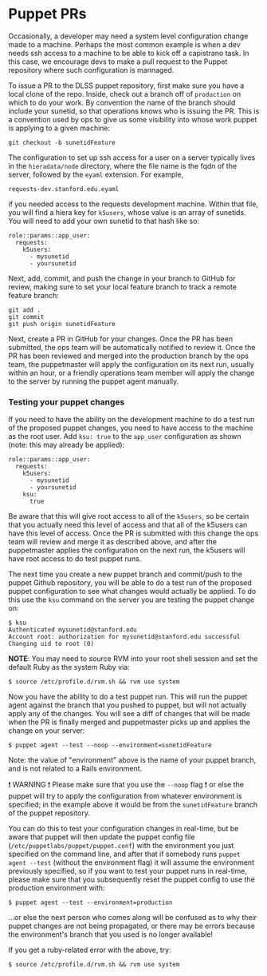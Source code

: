 # Puppet PRs

Occasionally, a developer may need a system level configuration change made to a machine. Perhaps the most common example is when a dev needs ssh access to a machine to be able to kick off a capistrano task. In this case, we encourage devs to make a pull request to the Puppet repository where such configuration is mannaged.

To issue a PR to the DLSS puppet repository, first make sure you have a local clone of the repo. Inside, check out a branch off of `production` on which to do your work. By convention the name of the branch should include your sunetid, so that operations knows who is issuing the PR. This is a convention used by ops to give us some visibility into whose work puppet is applying to a given machine:

```
git checkout -b sunetidFeature
```

The configuration to set up ssh access for a user on a server typically lives in the `hieradata/node` directory, where the file name is the fqdn of the server, followed by the `eyaml` extension. For example,

```
requests-dev.stanford.edu.eyaml
```

if you needed access to the requests development machine.  Within that file, you will find a hiera key for `k5users`, whose value is an array of sunetids. You will need to add your own sunetid to that hash like so:

```
role::params::app_user:
  requests:
    k5users:
      - mysunetid
      - yoursunetid
```

Next, add, commit, and push the change in your branch to GitHub for review, making sure to set your local feature branch to track a remote feature branch:

```
git add .
git commit
git push origin sunetidFeature
```

 Next, create a PR in GitHub for your changes. Once the PR has been submitted, the ops team will be automatically notified to review it. Once the PR has been reviewed and merged into the production branch by the ops team, the puppetmaster will apply the configuration on its next run, usually within an hour, or a friendly operations team member will apply the change to the server by running the puppet agent manually.

### Testing your puppet changes

If you need to have the ability on the development machine to do a test run of the proposed puppet changes, you need to have access to the machine as the root user. Add `ksu: true` to the `app_user` configuration as shown (note: this may already be applied):

```
role::params::app_user:
  requests:
    k5users:
      - mysunetid
      - yoursunetid
    ksu:
      true
```

Be aware that this will give root access to all of the `k5users`, so be certain that you actually need this level of access and that all of the k5users can have this level of access. Once the PR is submitted with this change the ops team will review and merge it as described above, and after the puppetmaster applies the configuration on the next run, the k5users will have root access to do test puppet runs.

The next time you create a new puppet branch and commit/push to the puppet Github repository, you will be able to do a test run of the proposed puppet configuration to see what changes would actually be applied. To do this use the `ksu` command on the server you are testing the puppet change on:

```
$ ksu
Authenticated mysunetid@stanford.edu
Account root: authorization for mysunetid@stanford.edu successful
Changing uid to root (0)
```

**NOTE**: You may need to source RVM into your root shell session and set the default Ruby as the system Ruby via:

```
$ source /etc/profile.d/rvm.sh && rvm use system
```

Now you have the ability to do a test puppet run. This will run the puppet agent against the branch that you pushed to puppet, but will not actually apply any of the changes. You will see a diff of changes that will be made when the PR is finally merged and puppetmaster picks up and applies the change on your server:

```
$ puppet agent --test --noop --environment=sunetidFeature
```
Note: the value of "environment" above is the name of your puppet branch, and is not related to a Rails environment.

:exclamation: WARNING :exclamation:
Please make sure that you use the `--noop` flag :exclamation: or else the puppet will try to apply the configuration from whatever environment is specified; in the example above
it would be from the `sunetidFeature` branch of the puppet repository.

You can do this to test your configuration changes in real-time, but be aware that puppet will then update the puppet config file (`/etc/puppetlabs/puppet/puppet.conf`) with the environment you just specified on the command line, and after that if somebody runs `puppet agent --test` (without the environment flag) it will assume the environment previously specified, so if you want to test your puppet runs in real-time, please make sure that you subsequently reset the puppet config to use the production environment with:

```
$ puppet agent --test --environment=production
```

...or else the next person who comes along will be confused as to why their puppet changes are not being propagated, or there may be errors because the environment's branch that you used is no longer available!

If you get a ruby-related error with the above, try:

```
$ source /etc/profile.d/rvm.sh && rvm use system
```
